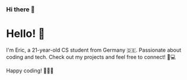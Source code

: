 ### Hi there 👋

# Hello! 👋

I'm Eric, a 21-year-old CS student from Germany 🇩🇪. Passionate about coding and tech. Check out my projects and feel free to connect! 🚀💻

Happy coding! 👨‍💻✨
